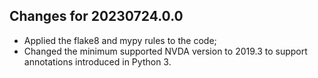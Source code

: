 ## Changes for 20230724.0.0

* Applied the flake8 and mypy rules to the code;
* Changed the minimum supported NVDA version to 2019.3 to support annotations introduced in Python 3.
